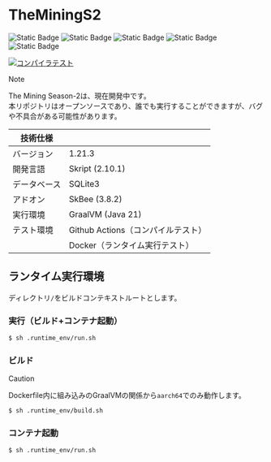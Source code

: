 # TheMiningS2
![Static Badge](https://img.shields.io/badge/-Skript-000000?style=for-the-badge)
![Static Badge](https://img.shields.io/badge/-SQLite3-003B57?style=for-the-badge)
![Static Badge](https://img.shields.io/badge/-SkBee-FFC700?style=for-the-badge)
![Static Badge](https://img.shields.io/badge/-GraalVM-FF7800?style=for-the-badge)
![Static Badge](https://img.shields.io/badge/-Docker-2496ED?style=for-the-badge)

[![コンパイラテスト](https://github.com/TeamNekozouneko/TheMiningS2/actions/workflows/compiler_test.yml/badge.svg)](https://github.com/TeamNekozouneko/TheMiningS2/actions/workflows/compiler_test.yml)

> [!NOTE]
> The Mining Season-2は、現在開発中です。  
> 本リポジトリはオープンソースであり、誰でも実行することができますが、バグや不具合がある可能性があります。

| 技術仕様 |  |
|-|-|
| バージョン | 1.21.3 |
| 開発言語 | Skript (2.10.1) |
| データベース | SQLite3 |
| アドオン | SkBee (3.8.2) |
| 実行環境 | GraalVM (Java 21) |
| テスト環境 | Github Actions（コンパイルテスト） |
| | Docker（ランタイム実行テスト） |

## ランタイム実行環境
ディレクトリ`/`をビルドコンテキストルートとします。
### 実行（ビルド+コンテナ起動）
```bash
$ sh .runtime_env/run.sh
```
### ビルド
> [!CAUTION]
> Dockerfile内に組み込みのGraalVMの関係から`aarch64`でのみ動作します。
```bash
$ sh .runtime_env/build.sh
```
### コンテナ起動
```bash
$ sh .runtime_env/run.sh
```